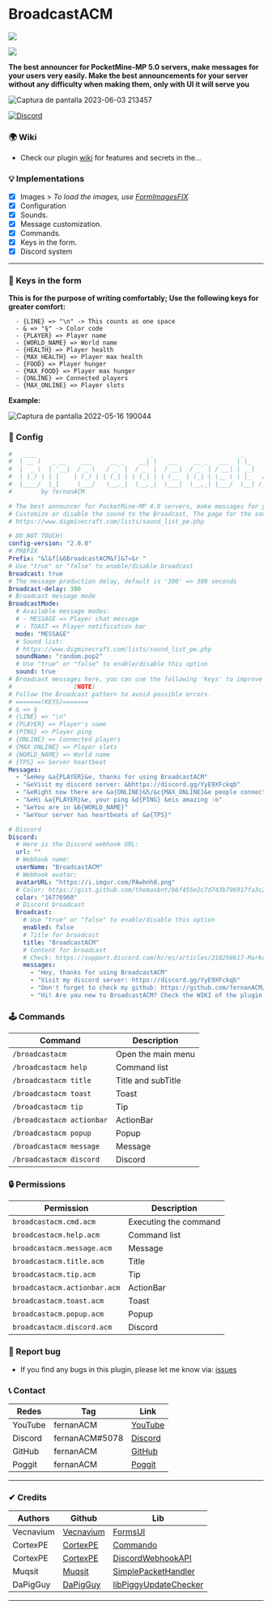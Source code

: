 # BroadcastACM
[![](https://poggit.pmmp.io/shield.state/BroadcastACM)](https://poggit.pmmp.io/p/BroadcastACM)

[![](https://poggit.pmmp.io/shield.api/BroadcastACM)](https://poggit.pmmp.io/p/BroadcastACM)

**The best announcer for PocketMine-MP 5.0 servers, make messages for your users very easily.
Make the best announcements for your server without any difficulty when making them, only with UI it will serve you**

![Captura de pantalla 2023-06-03 213457](https://github.com/fernanACM/BroadcastACM/assets/83558341/afd46959-2c8e-42e9-b8d7-deb167838016)

<a href="https://discord.gg/YyE9XFckqb"><img src="https://img.shields.io/discord/837701868649709568?label=discord&color=7289DA&logo=discord" alt="Discord" /></a>

### 🌍 Wiki
* Check our plugin [wiki](https://github.com/fernanACM/BroadcastACM/wiki) for features and secrets in the...

### 💡 Implementations
* [x] Images > *To load the images, use [FormImagesFIX](https://poggit.pmmp.io/r/210344/FormImagesFix_dev-16.phar)*
* [X] Configuration
* [x] Sounds.
* [x] Message customization.
* [X] Commands.
* [x] Keys in the form.
* [x] Discord system
---

### 🔑 Keys in the form
**This is for the purpose of writing comfortably; Use the following keys for greater comfort:**
```
  - {LINE} => "\n" -> This counts as one space
  - & => "§" -> Color code
  - {PLAYER} => Player name
  - {WORLD_NAME} => World name
  - {HEALTH} => Player health
  - {MAX_HEALTH} => Player max health
  - {FOOD} => Player hunger
  - {MAX_FOOD} => Player max hunger
  - {ONLINE} => Connected players 
  - {MAX_ONLINE} => Player slots
```
**Example:**

![Captura de pantalla 2022-05-16 190044](https://user-images.githubusercontent.com/83558341/168701084-b6ccabf2-2bf4-466e-b08d-84d4a78bf8ba.png)

### 💾 Config
```yml
#   ____                               _                        _        _       ____   __  __ 
#  | __ )   _ __    ___     __ _    __| |   ___    __ _   ___  | |_     / \     / ___| |  \/  |
#  |  _ \  | '__|  / _ \   / _` |  / _` |  / __|  / _` | / __| | __|   / _ \   | |     | |\/| |
#  | |_) | | |    | (_) | | (_| | | (_| | | (__  | (_| | \__ \ | |_   / ___ \  | |___  | |  | |
#  |____/  |_|     \___/   \__,_|  \__,_|  \___|  \__,_| |___/  \__| /_/   \_\  \____| |_|  |_|
#        by fernanACM

# The best announcer for PocketMine-MP 4.0 servers, make messages for your users very easily.
# Customize or disable the sound to the Broadcast, The page for the sounds is here: 
# https://www.digminecraft.com/lists/sound_list_pe.php

# DO NOT TOUCH!
config-version: "2.0.0"
# PREFIX
Prefix: "&l&f[&6BroadcastACM&f]&7»&r "
# Use "true" or "false" to enable/disable broadcast
Broadcast: true
# The message production delay, default is '300' => 300 seconds
Broadcast-delay: 300
# Broadcast message mode
BroadcastMode:
  # Available message modes:
  # - MESSAGE => Player chat message 
  # - TOAST => Player notification bar
  mode: "MESSAGE"
  # Sound list:
  # https://www.digminecraft.com/lists/sound_list_pe.php
  soundName: "random.pop2"
  # Use "true" or "false" to enable/disable this option
  sound: true
# Broadcast messages here, you can use the following 'keys' to improve the messages. 
#                 [NOTE] 
# Follow the Broadcast pattern to avoid possible errors.
# =======(KEYS)=======
# & => §
# {LINE} => "\n"
# {PLAYER} => Player's name
# {PING} => Player ping
# {ONLINE} => Connected players
# {MAX_ONLINE} => Player slots
# {WORLD_NAME} => World name
# {TPS} => Server heartbeat
Messages:
  - "&eHey &a{PLAYER}&e, thanks for using BroadcastACM"
  - "&eVisit my discord server: &bhttps://discord.gg/YyE9XFckqb"
  - "&eRight now there are &a{ONLINE}&5/&c{MAX_ONLINE}&e people connected to the server"
  - "&eHi &a{PLAYER}&e, your ping &d{PING} &eis amazing :o"
  - "&eYou are in &6{WORLD_NAME}"
  - "&eYour server has heartbeats of &a{TPS}"

# Discord
Discord:
  # Here is the Discord webhook URL:
  url: ""
  # Webhook name:
  userName: "BroadcastACM"
  # Webhook avatar:
  avatarURL: "https://i.imgur.com/PAwhnh8.png"
  # Color: https://gist.github.com/thomasbnt/b6f455e2c7d743b796917fa3c205f812
  color: "16776960"
  # Discord broadcast
  Broadcast:
    # Use "true" or "false" to enable/disable this option
    enabled: false
    # Title for broadcast
    title: "BroadcastACM"
    # Content for broadcast
    # Check: https://support.discord.com/hc/es/articles/210298617-Markdown-Text-101-formato-de-chat-negrita-cursiva-subrayado-
    messages:
      - "Hey, thanks for using BroadcastACM"
      - "Visit my discord server: https://discord.gg/YyE9XFckqb"
      - "Don't forget to check my github: https://github.com/fernanACM/"
      - "Hi! Are you new to BroadcastACM? Check the WIKI of the plugin: https://github.com/fernanACM/BroadcastACM/wiki"
```
### 🕹 Commands
| Command | Description |
|---------|-------------|
| ```/broadcastacm``` | Open the main menu |
| ```/broadcastacm help``` | Command list |
| ```/broadcastacm title``` | Title and subTitle |
| ```/broadcastacm toast``` | Toast |
| ```/broadcastacm tip``` | Tip |
| ```/broadcastacm actionbar``` | ActionBar |
| ```/broadcastacm popup``` | Popup |
| ```/broadcastacm message``` | Message |
| ```/broadcastacm discord``` | Discord |

### 🔒 Permissions
| Permission | Description |
|---------|-------------|
| ```broadcastacm.cmd.acm``` | Executing the command |
| ```broadcastacm.help.acm``` | Command list |
| ```broadcastacm.message.acm``` | Message |
| ```broadcastacm.title.acm``` | Title |
| ```broadcastacm.tip.acm``` | Tip |
| ```broadcastacm.actionbar.acm``` | ActionBar |
| ```broadcastacm.toast.acm``` | Toast |
| ```broadcastacm.popup.acm``` | Popup |
| ```broadcastacm.discord.acm``` | Discord |

### 📢 Report bug
* If you find any bugs in this plugin, please let me know via: [issues](https://github.com/fernanACM/BroadcastACM/issues)

### 📞 Contact 

| Redes | Tag | Link |
|-------|-------------|------|
| YouTube | fernanACM | [YouTube](https://www.youtube.com/channel/UC-M5iTrCItYQBg5GMuX5ySw) | 
| Discord | fernanACM#5078 | [Discord](https://discord.gg/YyE9XFckqb) |
| GitHub | fernanACM | [GitHub](https://github.com/fernanACM)
| Poggit | fernanACM | [Poggit](https://poggit.pmmp.io/ci/fernanACM)
****

### ✔ Credits
| Authors | Github | Lib |
|---------|--------|-----|
| Vecnavium | [Vecnavium](https://github.com/Vecnavium) | [FormsUI](https://github.com/Vecnavium/FormsUI/tree/master/) |
| CortexPE | [CortexPE](https://github.com/CortexPE) | [Commando](https://github.com/CortexPE/Commando/tree/master/) |
| CortexPE | [CortexPE](https://github.com/CortexPE) | [DiscordWebhookAPI](https://github.com/CortexPE/DiscordWebhookAPI/tree/PM4/) |
| Muqsit | [Muqsit](https://github.com/Muqsit) | [SimplePacketHandler](https://github.com/Muqsit/SimplePacketHandler) |
| DaPigGuy | [DaPigGuy](https://github.com/DaPigGuy) | [libPiggyUpdateChecker](https://github.com/DaPigGuy/libPiggyUpdateChecker) |
****
